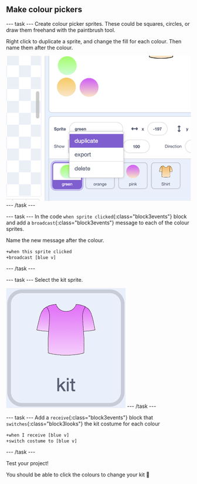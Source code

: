 ## Make colour pickers

--- task ---
Create colour picker sprites. These could be squares, circles, or draw them freehand with the paintbrush tool. 

Right click to duplicate a sprite, and change the fill for each colour. Then name them after the colour.

![Making new sprites for colour pickers in skratch, round balls in different colours](images/colour-sprite.png)
--- /task ---


--- task ---
In the code `when sprite clicked`{:class="block3events"} block and add a `broadcast`{:class="block3events"} message to each of the colour sprites.

Name the new message after the colour. 

```blocks3
+when this sprite clicked
+broadcast [blue v]
```
--- /task ---

--- task ---
Select the kit sprite. 

![Making new sprites for colour pickers in skratch, round balls in different colours](images/kit-sprite.png)
--- /task ---

--- task ---
Add a `receive`{:class="block3events"} block that `switches`{:class="block3looks"} the kit costume for each colour

```blocks3
+when I receive [blue v]
+switch costume to [blue v]
```
--- /task ---

Test your project!

You should be able to click the colours to change your kit 👕



